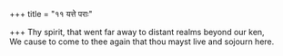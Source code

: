 +++
title = "११ यत्ते पराः"

+++
Thy spirit, that went far away to distant realms beyond our ken,  
     We cause to come to thee again that thou mayst live and sojourn here.